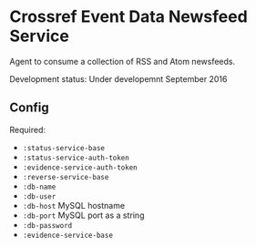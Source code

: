 # Crossref Event Data Newsfeed Service

Agent to consume a collection of RSS and Atom newsfeeds.

Development status: Under developemnt September 2016

## Config

Required:

 - `:status-service-base`
 - `:status-service-auth-token`
 - `:evidence-service-auth-token`
 - `:reverse-service-base`
 - `:db-name`
 - `:db-user`
 - `:db-host` MySQL hostname
 - `:db-port` MySQL port as a string
 - `:db-password`
 - `:evidence-service-base`
